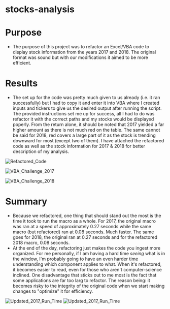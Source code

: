 # stocks-analysis

# Purpose

 -  The purpose of this project was to refactor an Excel/VBA code to display stock information from the years 2017 and 2018. The original format was sound but with our modifications it aimed to be more efficient. 
 

# Results

 -  The set up for the code was pretty much given to us already (i.e. it ran successfully) but I had to copy it and enter it into VBA where I created inputs and tickers to give us the desired output after running the script. The provided instructions set me up for success, all I had to do was refactor it with the correct paths and my stocks would be displayed poperly. From the return alone, it should be noted that 2017 yielded a far higher amount as there is not much red on the table. The same cannot be said for 2018, red covers a large part of it as the stock is trending downward for most (except two of them). I have attached the refactored code as well as the stock information for 2017 & 2018 for better description of my analysis.

![Refactored_Code](https://user-images.githubusercontent.com/107223178/175127373-78dcf04a-77c4-4d61-82af-7c5aa70f815c.png)

![VBA_Challenge_2017](https://user-images.githubusercontent.com/107223178/175131506-16831c5f-ef23-4de3-bf6a-29208a46c704.png)

![VBA_Challenge_2018](https://user-images.githubusercontent.com/107223178/175131518-8406034c-6f06-4208-a9b8-71372ee2b393.png)



# Summary

 -  Because we refactored, one thing that should stand out the most is the time it took to run the macro as a whole. For 2017, the original macro was ran at a speed of approximately 0.27 seconds while the same macro (but refactored) ran at 0.08 seconds. Much faster. The same goes for 2018, the original ran at 0.27 seconds and for the refactored 2018 macro, 0.08 seconds. 
 -  At the end of the day, refactoring just makes the code you ingest more organized. For me personally, if I am having a hard time *seeing* what is in the window, I'm probably going to have an even harder time understanding which component applies to what. When it's refactored, it becomes easier to read, even for those who aren't computer-science inclined. One disadvantage that sticks out to me most is the fact that some applications are far too larg to refactor. The reason being: it becomes risky to the integrity of the 
original code when we start making changes to "optimize" it for efficiency.

![Updated_2017_Run_Time](https://user-images.githubusercontent.com/107223178/175130950-f4790fef-35d6-4464-8ed0-f8d9d453bd57.png)
![Updated_2017_Run_Time](https://user-images.githubusercontent.com/107223178/175131006-aa36f063-f439-4d1d-957c-b21c0a5e6d6a.png)



